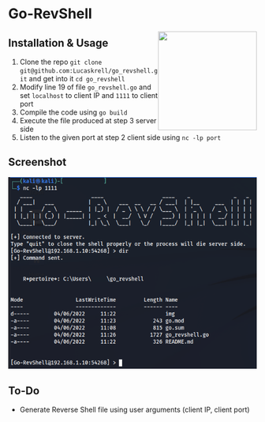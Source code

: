 # Go-RevShell

<img src="https://go.dev/images/gophers/pilot-bust.svg" width="200" height="200" align="right">

## Installation & Usage

1. Clone the repo `git clone git@github.com:Lucaskrell/go_revshell.git` and get into it `cd go_revshell`
2. Modify line 19 of file `go_revshell.go` and set `localhost` to client IP and `1111` to client port
3. Compile the code using `go build`
4. Execute the file produced at step 3 server side
5. Listen to the given port at step 2 client side using `nc -lp port`

## Screenshot

![Go-RevShell](img/go_revshell.PNG)

## To-Do

- Generate Reverse Shell file using user arguments (client IP, client port)
